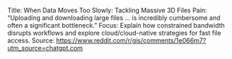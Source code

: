 Title: When Data Moves Too Slowly: Tackling Massive 3D Files
Pain: “Uploading and downloading large files ... is incredibly cumbersome and often a significant bottleneck.”
Focus: Explain how constrained bandwidth disrupts workflows and explore cloud/cloud-native strategies for fast file access.
Source: https://www.reddit.com/r/gis/comments/1e066m7?utm_source=chatgpt.com
